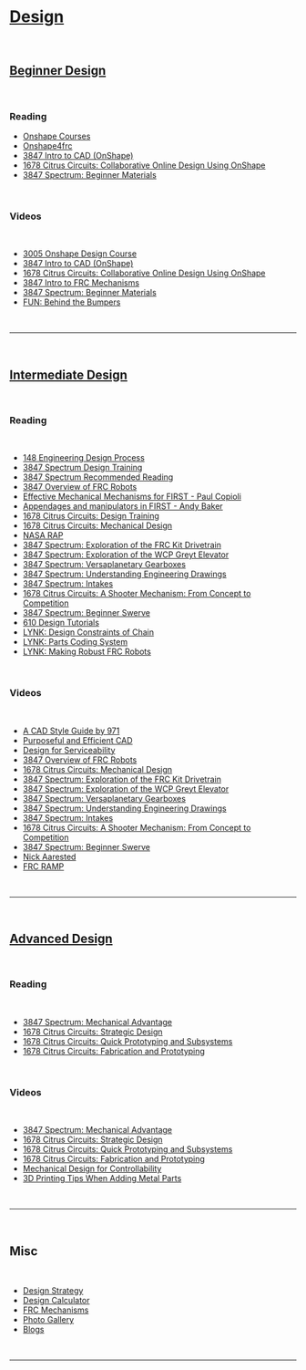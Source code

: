 # [Design](https://docs.lynkrobotics.org/design/) 

<br>

## [Beginner Design](https://docs.lynkrobotics.org/design/beginnerDesign.html)

<br>

### Reading

- [Onshape Courses](https://learn.onshape.com/)
- [Onshape4frc](https://onshape4frc.com/getting-started)
- [3847 Intro to CAD (OnShape)](https://docs.google.com/presentation/d/e/2PACX-1vTrxS9ehOMl6Rw81xFDgib1zdcwA_HQg_sGYFCQ_5cypSeylk_-zsK0c9a6zuG2KLCjyA0SC7r_WOaf/pub?start=false&loop=false&delayms=3000&slide=id.p)
- [1678 Citrus Circuits: Collaborative Online Design Using OnShape](https://www.citruscircuits.org/uploads/6/9/3/4/6934550/collaborative_online_design-_onshape_.pdf)
- [3847 Spectrum: Beginner Materials](https://docs.google.com/presentation/d/e/2PACX-1vQpqR5pv6TdgnPgHhe8Jdx2rsjYwcdoCzlWc6VztcxU_3nlzh6Qx3Fv1E03MLEv0bGyWGQOAVqPEcvc/pub?start=false&loop=false&delayms=3000#slide=id.p)

<br>

### Videos

<br> 

- [3005 Onshape Design Course](https://youtube.com/playlist?list=PLQIm9FH0BaLy89D08eBL-6CcWH8o2BRJe&si=x4AX0GJiqzkJxVXf)
- [3847 Intro to CAD (OnShape)](https://www.youtube.com/watch?v=uEQ7OYWxQ_s)
- [1678 Citrus Circuits: Collaborative Online Design Using OnShape](https://www.youtube.com/watch?v=8qeFItEr6nw)
- [3847 Intro to FRC Mechanisms](https://youtu.be/JTZ31lpMkfA?si=me_SW8SM-egxrF4-)
- [3847 Spectrum: Beginner Materials](https://youtu.be/7to-8fJp-30?si=0-j_hNH5dnon5p87)
- [FUN: Behind the Bumpers](https://youtube.com/playlist?list=PLkZ6_Ld1x9Y_GDGwzzxD_vi_5tnlmAWJo&si=Q4rhtTdQc81wzV3J)

<br>

***

<br>

## [Intermediate Design](https://docs.lynkrobotics.org/design/intermediateDesign.html)

<br>

### Reading 

<br> 

- [148 Engineering Design Process](https://www.robowranglers148.com/uploads/1/0/5/4/10542658/engineering_design_process_for_robotics.pdf)
- [3847 Spectrum Design Training](https://docs.google.com/document/d/e/2PACX-1vQk_ghFBN7682QI_17lbBCx8V_RXNomQRR7er-UIzlllsbdpO4RWOQAVnGFZAEypeNm2grS2G9oxFMp/pub)
- [3847 Spectrum Recommended Reading](https://spectrum3847.org/recommendedreading/)
- [3847 Overview of FRC Robots](https://docs.google.com/presentation/d/1IMirGYkg5m0WvAMZfOa9wDqTR74IMB_VLnsSxgjjoD8/edit#slide=id.p)
- [Effective Mechanical Mechanisms for FIRST - Paul Copioli](https://youtu.be/aBOnxpYnqJ8?si=v_-8Bacb59vAXEUB)
- [Appendages and manipulators in FIRST - Andy Baker](https://docs.google.com/presentation/d/1YTM2FmHvUvqv6XOI_iVW8Br4_A0RBnhT/edit?usp=sharing&ouid=110371802215846802787&rtpof=true&sd=true)
- [1678 Citrus Circuits: Design Training](https://drive.google.com/drive/folders/1F-AP030M6VrqCQtGZnVcdJJVV1d6hj72?usp=drive_link)
- [1678 Citrus Circuits: Mechanical Design](https://www.citruscircuits.org/uploads/6/9/3/4/6934550/mechanical_design.pdf)
- [NASA RAP](https://robotics.nasa.gov/downloads/nasarap-rdc-v101-compressed.pdf)
- [3847 Spectrum: Exploration of the FRC Kit Drivetrain](https://docs.google.com/presentation/d/1s8FXoLkaDItLqeoZuWtbpKZ37vAkAWRLAB3alNoH6QE/edit#slide=id.p)
- [3847 Spectrum: Exploration of the WCP Greyt Elevator](https://docs.google.com/presentation/d/e/2PACX-1vR7pTJ3LLc3vSHlODMRAvNtY-d9foLmCrTbscrR4XsfZ-feEIsnIMLqN88qVLrryX-u11UMneEtNw7E/pub?start=false&loop=false&delayms=3000&slide=id.p)
- [3847 Spectrum: Versaplanetary Gearboxes](https://docs.google.com/presentation/d/e/2PACX-1vQN88Il5Nrz_L5Xer0ZD26VU7vyzBauwLfSA0oDac8M8dG8X2PG5apirFMdWU9d8s1PdfkQGyDSHsxQ/pub?start=false&loop=false&delayms=3000#slide=id.p)
- [3847 Spectrum: Understanding Engineering Drawings](https://docs.google.com/presentation/d/e/2PACX-1vSem3tgOC9RU2MZDlUcG63dWr3bkP0v4WdpYcP2Csp5CzON34-OxHoik1XQR6ER7oK0s9GmSVJXjmp_/pub?start=false&loop=false&delayms=3000#slide=id.p)
- [3847 Spectrum: Intakes](https://docs.google.com/presentation/d/1aaiL6AdaRcgBLhdx8ZyTZr-qONUvwQ3gqYcenH1h0VY/edit#slide=id.p)
- [1678 Citrus Circuits: A Shooter Mechanism: From Concept to Competition](https://www.citruscircuits.org/uploads/6/9/3/4/6934550/shooter_mechanism_from_concept_to_competition.pdf)
- [3847 Spectrum: Beginner Swerve](https://docs.google.com/presentation/d/19VG7f6q_nAr7J_KQzzkFIEuZ_MiLac2Agt8Rigstvxw/edit#slide=id.p)
- [610 Design Tutorials](http://www.team610.com/wp-content/uploads/2014/03/Design-TutorialsRev10.pdf)
- [LYNK: Design Constraints of Chain](https://docs.google.com/document/d/1m06TxMAqUlIHKjY84uFjRJwLsTOlEjOfFqxZBVQKsck/edit?usp=sharing)
- [LYNK: Parts Coding System](https://docs.google.com/document/d/1AxjovjDQV9VLWG0vvZujM-4wMK7v6N10FWTSsmSrQFU/edit?usp=sharing)
- [LYNK: Making Robust FRC Robots](https://docs.google.com/document/d/1Qt6DSVOIRh5dXyzQ9Q3VipjBpd12ozPSDN2LOaZLYqo/edit?usp=sharing)


<br>

### Videos

<br> 

- [A CAD Style Guide by 971](https://youtu.be/oENvHabGOoA?si=qe0Tc230AZP1iNOu)
- [Purposeful and Efficient CAD](https://youtu.be/RxtOA4lBPK8?si=FFvrh58HJHzkDw0V)
- [Design for Serviceability](https://youtu.be/iKS5dfLuRYA?si=AhDQ48YXtXCUPUqm)
- [3847 Overview of FRC Robots](https://www.youtube.com/watch?v=86NCQfrjNr0)
- [1678 Citrus Circuits: Mechanical Design](https://www.youtube.com/watch?v=uzmp9anGDCI)
- [3847 Spectrum: Exploration of the FRC Kit Drivetrain](https://www.youtube.com/watch?v=WP8MMmHlwTM)
- [3847 Spectrum: Exploration of the WCP Greyt Elevator](https://www.youtube.com/watch?v=qpS9nBsSBMY)
- [3847 Spectrum: Versaplanetary Gearboxes](https://youtu.be/IPvYsb7iGRU?si=7b2-hTEHji09xAEQ)
- [3847 Spectrum: Understanding Engineering Drawings](https://youtu.be/NYxRrcumNW0?si=XCCe6wGEi2dGGROj)
- [3847 Spectrum: Intakes](https://youtu.be/GoqsxlK5wyc?si=CsIcGalmNQV-y5wE)
- [1678 Citrus Circuits: A Shooter Mechanism: From Concept to Competition](https://www.youtube.com/watch?v=nWzm-8c9Vyw)
- [3847 Spectrum: Beginner Swerve](https://youtu.be/Lufpp4JW07E?si=Xw5x8OCBklMP7Kfm)
- [Nick Aarested](https://www.youtube.com/@cadandcookies)
- [FRC RAMP](https://www.youtube.com/@973RAMP/videos)

<br>

***

<br>

## [Advanced Design](https://docs.lynkrobotics.org/design/advancedDesign.html)

<br>

### Reading

<br>

- [3847 Spectrum: Mechanical Advantage](https://docs.google.com/presentation/d/e/2PACX-1vSkfY8dKzT8v0ZMM9xnXfSAT2zx10GIpvjAE9zFvGt18Z0BO1Jm336WOEJ37eI5TNP7NeleJVwJlTd0/pub?start=false&loop=false&delayms=3000&slide=id.p) 
- [1678 Citrus Circuits: Strategic Design](https://www.citruscircuits.org/uploads/6/9/3/4/6934550/strategic_design_2022.pdf)
- [1678 Citrus Circuits: Quick Prototyping and Subsystems](https://www.citruscircuits.org/uploads/6/9/3/4/6934550/subsystems_101-678.pdf)
- [1678 Citrus Circuits: Fabrication and Prototyping](https://www.citruscircuits.org/uploads/6/9/3/4/6934550/fabrication_and_prototyping.pdf)

<br>

### Videos

<br>

- [3847 Spectrum: Mechanical Advantage](https://www.youtube.com/watch?v=zBjgw0548e0) 
- [1678 Citrus Circuits: Strategic Design](https://youtu.be/j-wOaF65cTU?si=pFEyX9pKhA1FJBdH)
- [1678 Citrus Circuits: Quick Prototyping and Subsystems](https://www.youtube.com/watch?v=ALBZPZDQ3ig)
- [1678 Citrus Circuits: Fabrication and Prototyping](https://www.youtube.com/watch?v=T9K3Y6SjPOU)
- [Mechanical Design for Controllability](https://youtu.be/VNfFn-gcfFI?si=V7nIBtyTmOmKHGzp) 
- [3D Printing Tips When Adding Metal Parts](https://youtu.be/rk6MkW1eRiY?si=-bjcroJT3XKzytSA)

<br>

***

<br>

## Misc

<br>

- [Design Strategy](https://docs.lynkrobotics.org/design/designWorkshops.html)
- [Design Calculator](https://docs.lynkrobotics.org/design/designTools.html)
- [FRC Mechanisms](https://docs.lynkrobotics.org/design/frcMechanisms.html)
- [Photo Gallery](https://docs.lynkrobotics.org/design/photoGallery.html)
- [Blogs](https://docs.lynkrobotics.org/design/teamBlogs.html)

<br>

***

<br>
